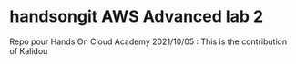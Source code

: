 # handsongit AWS Advanced lab 2
Repo pour Hands On Cloud Academy
2021/10/05 : This is the contribution of Kalidou
